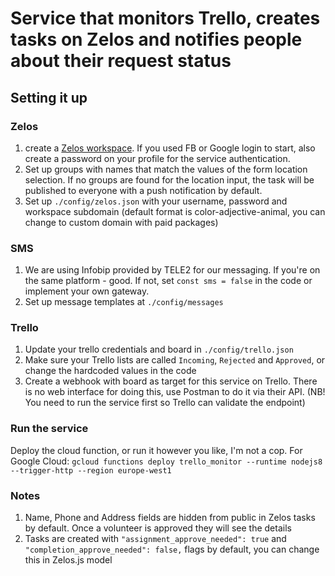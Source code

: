 # Service that monitors Trello, creates tasks on Zelos and notifies people about their request status

## Setting it up

### Zelos
1. create a [Zelos workspace](https://app.zelos.space). If you used FB or Google login to start, also create a password on your profile for the service authentication.
2. Set up groups with names that match the values of the form location selection. If no groups are found for the location input, the task will be published to everyone with a push notification by default.
3. Set up `./config/zelos.json` with your username, password and workspace subdomain (default format is color-adjective-animal, you can change to custom domain with paid packages)

### SMS
1. We are using Infobip provided by TELE2 for our messaging. If you're on the same platform - good. If not, set `const sms = false` in the code or implement your own gateway.
2. Set up message templates at `./config/messages`

### Trello
1. Update your trello credentials and board in `./config/trello.json`
2. Make sure your Trello lists are called `Incoming`, `Rejected` and `Approved`, or change the hardcoded values in the code
3. Create a webhook with board as target for this service on Trello. There is no web interface for doing this, use Postman to do it via their API. (NB! You need to run the service first so Trello can validate the endpoint)

### Run the service
Deploy the cloud function, or run it however you like, I'm not a cop. For Google Cloud: `gcloud functions deploy trello_monitor --runtime nodejs8 --trigger-http --region europe-west1`

### Notes
1. Name, Phone and Address fields are hidden from public in Zelos tasks by default. Once a volunteer is approved they will see the details
2. Tasks are created with `"assignment_approve_needed": true` and `"completion_approve_needed": false,` flags by default, you can change this in Zelos.js model